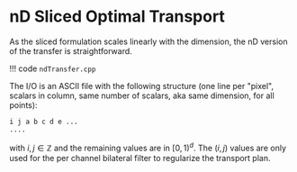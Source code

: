 # nD Sliced Optimal Transport

As the sliced formulation scales linearly with the dimension, the nD version of the
transfer is straightforward.

!!! code
    `ndTransfer.cpp`


The I/O is an ASCII file with the following structure (one line per "pixel", scalars in column, same number of scalars, aka same dimension, for all points):

```
i j a b c d e ...
....
```

with $i,j\in\mathbb{Z}$ and the remaining values are in $[0,1)^d$. The $(i,j)$ values
are only used for the per channel bilateral filter to regularize the transport plan.
